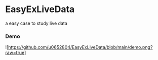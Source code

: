 # EasyExLiveData
a easy case to study live data

### Demo

![https://github.com/u0652804/EasyExLiveData/blob/main/demo.png?raw=true]
